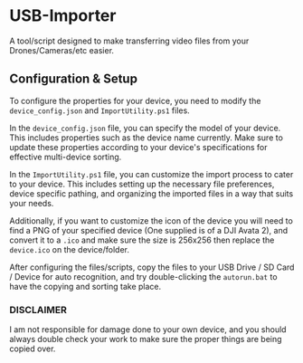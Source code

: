 # USB-Importer
A tool/script designed to make transferring video files from your Drones/Cameras/etc easier.


## Configuration & Setup
To configure the properties for your device, you need to modify the `device_config.json` and `ImportUtility.ps1` files.

In the `device_config.json` file, you can specify the model of your device. This includes properties such as the device name currently. Make sure to update these properties according to your device's specifications for effective multi-device sorting.

In the `ImportUtility.ps1` file, you can customize the import process to cater to your device. This includes setting up the necessary file preferences, device specific pathing, and organizing the imported files in a way that suits your needs.

Additionally, if you want to customize the icon of the device you will need to find a PNG of your specified device (One supplied is of a DJI Avata 2), and convert it to a `.ico` and make sure the size is 256x256 then replace the `device.ico` on the device/folder.

After configuring the files/scripts, copy the files to your USB Drive / SD Card / Device for auto recognition, and try double-clicking the `autorun.bat` to have the copying and sorting take place.


### DISCLAIMER
I am not responsible for damage done to your own device, and you should always double check your work to make sure the proper things are being copied over.

